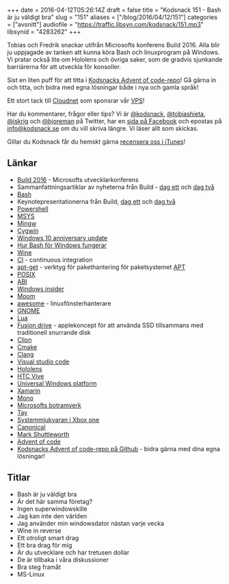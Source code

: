 +++
date = 2016-04-12T05:26:14Z
draft = false
title = "Kodsnack 151 - Bash är ju väldigt bra"
slug = "151"
aliases = ["/blog/2016/04/12/151"]
categories = ["avsnitt"]
audiofile = "https://traffic.libsyn.com/kodsnack/151.mp3"
libsynid = "4283262"
+++

Tobias och Fredrik snackar utifrån Microsofts konferens Build 2016. Alla blir ju uppjagade av tanken att kunna köra Bash och linuxprogram på Windows. Vi pratar också lite om Hololens och övriga saker, som de gradvis sjunkande barriärerna för att utveckla för konsoller.

Sist en liten puff för att titta i [Kodsnacks Advent of code-repo](https://github.com/kodsnack/advent_of_code_2015/)! Gå gärna in och titta, och bidra med egna lösningar både i nya och gamla språk!

Ett stort tack till [Cloudnet](http://www.cloudnet.se) som sponsrar vår [VPS](http://en.wikipedia.org/wiki/Virtual_private_server)!

Har du kommentarer, frågor eller tips? Vi är [@kodsnack](https://www.twitter.com/kodsnack), [@tobiashieta](https://www.twitter.com/tobiashieta), [@iskrig](https://www.twitter.com/iskrig) och [@bjoreman](https://www.twitter.com/bjoreman) på Twitter, har en [sida på Facebook](https://www.facebook.com/kodsnack) och epostas på [info@kodsnack.se](mailto:info@kodsnack.se) om du vill skriva längre. Vi läser allt som skickas.

Gillar du Kodsnack får du hemskt gärna [recensera oss i iTunes](http://itunes.apple.com/se/podcast/kodsnack/id561631498?l=en)!

## Länkar ##
* [Build 2016](https://build.microsoft.com/?aspxerrorpath=/2016) - Microsofts utvecklarkonferens
* Sammanfattningsartiklar av nyheterna från Build - [dag ett](http://thenextweb.com/microsoft/2016/03/30/everything-microsoft-announced-build-2016-day-1/) och [dag två](http://thenextweb.com/microsoft/2016/03/31/everything-microsoft-announced-build-2016-day-2/)
* [Bash](https://en.wikipedia.org/wiki/Bash_%28Unix_shell%29)
* Keynotepresentationerna från Build, [dag ett](https://channel9.msdn.com/Events/Build/2016/KEY01) och [dag två](https://channel9.msdn.com/Events/Build/2016/KEY02)
* [Powershell](https://en.wikipedia.org/wiki/Windows_PowerShell)
* [MSYS](http://www.mingw.org/wiki/msys)
* [Mingw](http://www.mingw.org/)
* [Cygwin](https://www.cygwin.com/)
* [Windows 10 anniversary update](https://www.microsoft.com/en-us/windows/upcoming-features)
* [Hur Bash för Windows fungerar](http://arstechnica.com/information-technology/2016/03/ubuntus-bash-and-linux-command-line-coming-to-windows-10/)
* [Wine](https://www.winehq.org/)
* [CI](https://en.wikipedia.org/wiki/Continuous_integration) - continuous integration
* [apt-get](http://manpages.ubuntu.com/manpages/trusty/man8/apt-get.8.html) - verktyg för pakethantering för paketsystemet [APT](https://en.wikipedia.org/wiki/Advanced_Packaging_Tool)
* [POSIX](https://en.wikipedia.org/wiki/POSIX)
* [ABI](https://en.wikipedia.org/wiki/Application_binary_interface)
* [Windows insider](https://insider.windows.com/)
* [Moom](https://manytricks.com/moom/)
* [awesome](https://awesome.naquadah.org/) - linuxfönsterhanterare
* [GNOME](https://en.wikipedia.org/wiki/GNOME)
* [Lua](https://www.lua.org/)
* [Fusion drive](https://en.wikipedia.org/wiki/Fusion_Drive) - applekoncept för att använda SSD tillsammans med traditionell snurrande disk
* [Clion](http://www.jetbrains.com/kodsnack-clion)
* [Cmake](https://en.wikipedia.org/wiki/CMake)
* [Clang](https://en.wikipedia.org/wiki/Clang)
* [Visual studio code](https://code.visualstudio.com/)
* [Hololens](https://en.wikipedia.org/wiki/Microsoft_HoloLens)
* [HTC Vive](https://en.wikipedia.org/wiki/HTC_Vive)
* [Universal Windows platform](https://en.wikipedia.org/wiki/Universal_Windows_Platform)
* [Xamarin](https://en.wikipedia.org/wiki/Xamarin)
* [Mono](https://en.wikipedia.org/wiki/Mono_%28software%29)
* [Microsofts botramverk](https://dev.botframework.com/)
* [Tay](https://en.wikipedia.org/wiki/Tay_%28bot%29)
* [Systemmjukvaran i Xbox one](https://en.wikipedia.org/wiki/Xbox_One_system_software)
* [Canonical](https://en.wikipedia.org/wiki/Canonical_%28company%29)
* [Mark Shuttleworth](https://en.wikipedia.org/wiki/Mark_Shuttleworth)
* [Advent of code](http://adventofcode.com/)
* [Kodsnacks Advent of code-repo på Github](https://github.com/kodsnack/advent_of_code_2015/) - bidra gärna med dina egna lösningar!

## Titlar ##
* Bash är ju väldigt bra
* Är det här samma företag?
* Ingen superwindowskille
* Jag kan inte den världen
* Jag använder min windowsdator nästan varje vecka
* Wine in reverse
* Ett otroligt smart drag
* Ett bra drag för mig
* Är du utvecklare och har tretusen dollar
* De är tillbaka i våra diskussioner
* Bra steg framåt
* MS-Linux